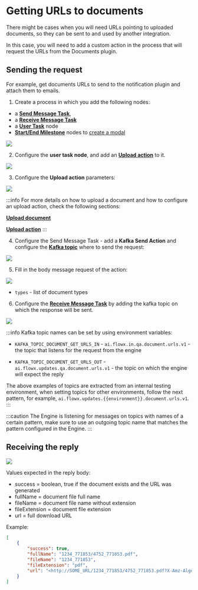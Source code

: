 # Getting URLs to documents

There might be cases when you will need URLs pointing to uploaded documents, so they can be sent to and used by another integration.

In this case, you will need to add a custom action in the process that will request the URLs from the Documents plugin.

## Sending the request

For example, get documents URLs to send to the notification plugin and attach them to emails.

1. Create a process in which you add the following nodes: 
* a [**Send Message Task**](../../../../../building-blocks/node/message-send-received-task-node.md#configuring-a-message-send-task-node),
* a [**Receive Message Task**](../../../../../building-blocks/node/message-send-received-task-node.md#configuring-a-message-receive-task-node)
* a [**User Task**](../../../../../building-blocks/node/user-task-node/user-task-node.md) node
* [**Start/End Milestone**](../../../../../building-blocks/node/milestone-node.md) nodes to [create a modal](../../../../../building-blocks/node/milestone-node.md#modal)

![](https://s3.eu-west-1.amazonaws.com/docx.flowx.ai/platform-deep-dive/getting_urls_proc.png)

2. Configure the **user task node**, and add an [**Upload action**](../../../../../building-blocks/node/task-node/upload-file-action.md) to it.

![](https://s3.eu-west-1.amazonaws.com/docx.flowx.ai/platform-deep-dive/getting_urls_upload_ac.png)

3. Configure the **Upload action** parameters:

![](https://s3.eu-west-1.amazonaws.com/docx.flowx.ai/platform-deep-dive/getting_urls_upload_params.png)

:::info
For more details on how to upload a document and how to configure an upload action, check the following sections:

[**Upload document**](uploading-a-new-document.md)

[**Upload action**](../../../../../building-blocks/node/task-node/upload-file-action.md)
:::

4. Configure the Send Message Task - add a **Kafka Send Action** and configure the [**Kafka topic**](../../../plugins-setup-guide/documents-plugin-setup/documents-plugin-setup.md#kafka-configuration) where to send the request:

![](https://s3.eu-west-1.amazonaws.com/docx.flowx.ai/platform-deep-dive/getting_urls_topic.png)

5. Fill in the body message request of the action:

![](https://s3.eu-west-1.amazonaws.com/docx.flowx.ai/platform-deep-dive/getting_urls_message.png)

* `types` - list of document types


6. Configure the [**Receive Message Task**](../../../../../building-blocks/node/message-send-received-task-node.md#configuring-a-message-receive-task-node) by adding the kafka topic on which the response will be sent.

![](https://s3.eu-west-1.amazonaws.com/docx.flowx.ai/platform-deep-dive/getting_urls_reply_topic.png)

:::info
Kafka topic names can be set by using environment variables:

* `KAFKA_TOPIC_DOCUMENT_GET_URLS_IN` - `ai.flowx.in.qa.document.urls.v1` - the topic that listens for the request from the engine

* `KAFKA_TOPIC_DOCUMENT_GET_URLS_OUT` - `ai.flowx.updates.qa.document.urls.v1` - the topic on which the engine will expect the reply

The above examples of topics are extracted from an internal testing environment, when setting topics for other environments, follow the next pattern, for example, `ai.flowx.updates.{{environment}}.document.urls.v1`.
:::

:::caution
The Engine is listening for messages on topics with names of a certain pattern, make sure to use an outgoing topic name that matches the pattern configured in the Engine.
:::


## Receiving the reply

![](https://s3.eu-west-1.amazonaws.com/docx.flowx.ai/2.14/getting_urls_response.png)

Values expected in the reply body:

* success = boolean, true if the document exists and the URL was generated
* fullName = document file full name
* fileName = document file name without extension
* fileExtension = document file extension
* url = full download URL

Example:

```json
[
    {
        "success": true,
        "fullName": "1234_771853/4752_771853.pdf",
        "fileName": "1234_771853",
        "fileExtension": "pdf",
        "url": "<http://SOME_URL/1234_771853/4752_771853.pdf?X-Amz-Algorithm=SOME_ALGORITHM&X-Amz-Credential=SOME_CREDENTIAL&X-Amz-Date=20210223T113621Z&X-Amz-Expires=604800&X-Amz-SignedHeaders=host&X-Amz-Signature=>"
    }
]
```